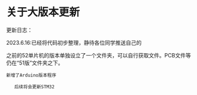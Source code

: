# 关于大版本更新

更新日志：



2023.6.16:已经将代码初步整理，静待各位同学推送自己的





之前的52单片机的版本单独设立了一个文件夹，可以自行获取文件。PCB文件等仍在“51版”文件夹之下。

 `新增了Arduino版本程序` 

`   后续将会更新STM32 `
